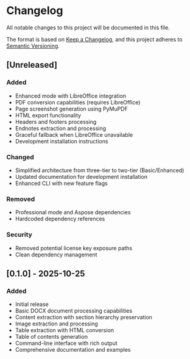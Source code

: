 # Changelog

All notable changes to this project will be documented in this file.

The format is based on [Keep a Changelog](https://keepachangelog.com/en/1.0.0/),
and this project adheres to [Semantic Versioning](https://semver.org/spec/v2.0.0.html).

## [Unreleased]

### Added
- Enhanced mode with LibreOffice integration
- PDF conversion capabilities (requires LibreOffice)
- Page screenshot generation using PyMuPDF
- HTML export functionality
- Headers and footers processing
- Endnotes extraction and processing
- Graceful fallback when LibreOffice unavailable
- Development installation instructions

### Changed
- Simplified architecture from three-tier to two-tier (Basic/Enhanced)
- Updated documentation for development installation
- Enhanced CLI with new feature flags

### Removed
- Professional mode and Aspose dependencies
- Hardcoded dependency references

### Security
- Removed potential license key exposure paths
- Clean dependency management

## [0.1.0] - 2025-10-25

### Added
- Initial release
- Basic DOCX document processing capabilities
- Content extraction with section hierarchy preservation
- Image extraction and processing
- Table extraction with HTML conversion
- Table of contents generation
- Command-line interface with rich output
- Comprehensive documentation and examples